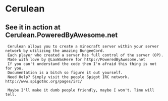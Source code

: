 
Cerulean
=======
See it in action at Cerulean.PoweredByAwesome.net
------
     Cerulean allows you to create a minecraft server within your server network by utilizing the amazing BungeeCord.
     Each player who created a server has full control of the server (OP).
     Made with love by @LaxWasHere for http://PoweredByAwesome.net
     If you can't understand the code then I'm afraid this thing is not for you.
     Documentation is a bitch so figure it out yourself.
     Need Help? Simply visit the people Spigot IRC network. http://www.spigotmc.org/pages/irc/

     Maybe I'll make it dumb people friendly, maybe I won't. Time will tell.
